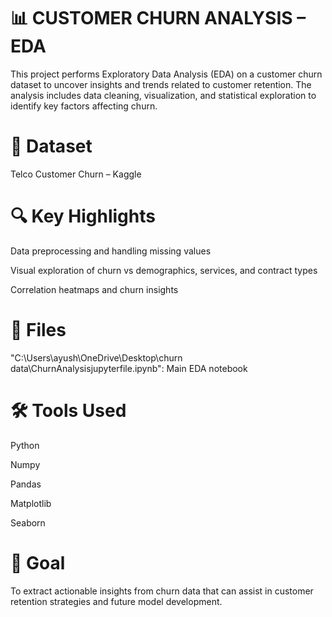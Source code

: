 # 📊 **CUSTOMER CHURN ANALYSIS – EDA**

This project performs Exploratory Data Analysis (EDA) on a customer churn dataset to uncover insights and trends related to customer retention. The analysis includes data cleaning, visualization, and statistical exploration to identify key factors affecting churn.

# 🔗 Dataset

Telco Customer Churn – Kaggle

# 🔍 Key Highlights


Data preprocessing and handling missing values

Visual exploration of churn vs demographics, services, and contract types

Correlation heatmaps and churn insights

# 📁 Files

"C:\Users\ayush\OneDrive\Desktop\churn data\ChurnAnalysisjupyterfile.ipynb": Main EDA notebook

# 🛠️ Tools Used

Python

Numpy

Pandas

Matplotlib

Seaborn

# 📌 Goal

To extract actionable insights from churn data that can assist in customer retention strategies and future model development.
